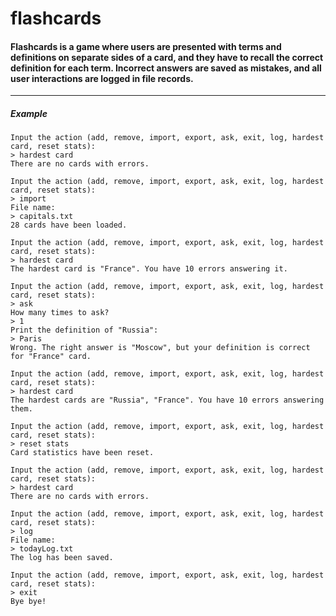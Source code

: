 # flashcards

#### Flashcards is a game where users are presented with terms and definitions on separate sides of a card, and they have to recall the correct definition for each term. Incorrect answers are saved as mistakes, and all user interactions are logged in file records.
---
##### Example
```
Input the action (add, remove, import, export, ask, exit, log, hardest card, reset stats):
> hardest card
There are no cards with errors.

Input the action (add, remove, import, export, ask, exit, log, hardest card, reset stats):
> import
File name:
> capitals.txt
28 cards have been loaded.

Input the action (add, remove, import, export, ask, exit, log, hardest card, reset stats):
> hardest card
The hardest card is "France". You have 10 errors answering it.

Input the action (add, remove, import, export, ask, exit, log, hardest card, reset stats):
> ask
How many times to ask?
> 1
Print the definition of "Russia":
> Paris
Wrong. The right answer is "Moscow", but your definition is correct for "France" card.

Input the action (add, remove, import, export, ask, exit, log, hardest card, reset stats):
> hardest card
The hardest cards are "Russia", "France". You have 10 errors answering them.

Input the action (add, remove, import, export, ask, exit, log, hardest card, reset stats):
> reset stats
Card statistics have been reset.

Input the action (add, remove, import, export, ask, exit, log, hardest card, reset stats):
> hardest card
There are no cards with errors.

Input the action (add, remove, import, export, ask, exit, log, hardest card, reset stats):
> log
File name:
> todayLog.txt
The log has been saved.

Input the action (add, remove, import, export, ask, exit, log, hardest card, reset stats):
> exit
Bye bye!
```
